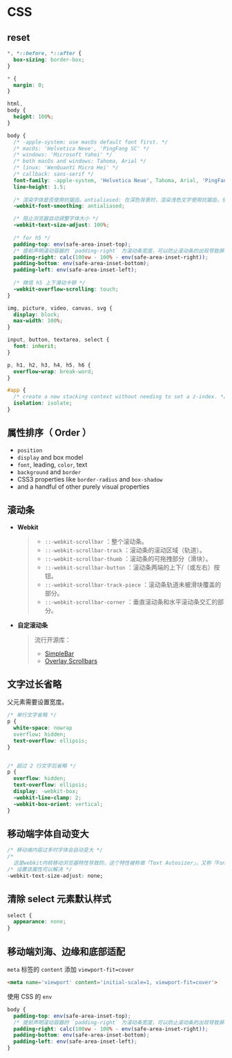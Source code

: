 # CSS

## reset

``` css
*, *::before, *::after {
  box-sizing: border-box;
}

* {
  margin: 0;
}

html,
body {
  height: 100%;
}

body {
  /* -apple-system: use macOs default font first. */
  /* macOs: 'Helvetica Neue', 'PingFang SC' */
  /* windows: 'Microsoft Yahei' */
  /* both macOs and windows: Tahoma, Arial */
  /* linux: 'WenQuanYi Micro Hei' */
  /* callback: sans-serif */
  font-family: -apple-system, 'Helvetica Neue', Tahoma, Arial, 'PingFang SC', 'Microsoft Yahei', 'WenQuanYi Micro Hei', sans-serif;
  line-height: 1.5;
	
  /* 渲染字体是否使用抗锯齿。antialiased: 在深色背景时，渲染浅色文字使用抗锯齿，使其看起来更亮。 */
  -webkit-font-smoothing: antialiased;

  /* 阻止浏览器自动调整字体大小 */
  -webkit-text-size-adjust: 100%;
  
  /* for h5 */
  padding-top: env(safe-area-inset-top);
  /* 提前声明滚动容器的 `padding-right` 为滚动条宽度，可以防止滚动条的出现导致屏幕抖动 */
  padding-right: calc(100vw - 100% - env(safe-area-inset-right));
  padding-bottom: env(safe-area-inset-bottom);
  padding-left: env(safe-area-inset-left);
  
  /* 微信 h5 上下滑动卡顿 */
  -webkit-overflow-scrolling: touch;
}

img, picture, video, canvas, svg {
  display: block;
  max-width: 100%;
}

input, button, textarea, select {
  font: inherit;
}

p, h1, h2, h3, h4, h5, h6 {
  overflow-wrap: break-word;
}

#app {
  /* create a new stacking context without needing to set a z-index. */
  isolation: isolate;
}
```



## 属性排序（ Order ）

- `position`
- `display` and box model
- `font`, leading, `color`, text
- `background` and `border`
- CSS3 properties like `border-radius` and `box-shadow`
- and a handful of other purely visual properties



## 滚动条

- **Webkit**

  > - `::-webkit-scrollbar` ：整个滚动条。
  > - `::-webkit-scrollbar-track` ：滚动条的滚动区域（轨道）。
  > - `::-webkit-scrollbar-thumb` ：滚动条的可拖拽部分（滑块）。
  > - `::-webkit-scrollbar-button` ：滚动条两端的上下/（或左右）按钮。
  > - `::-webkit-scrollbar-track-piece` ：滚动条轨道未被滑块覆盖的部分。
  > - `::-webkit-scrollbar-corner` ：垂直滚动条和水平滚动条交汇的部分。

- **自定滚动条**

  >流行开源库：
  >
  >- [SimpleBar](https://github.com/Grsmto/simplebar)
  >- [Overlay Scrollbars](https://github.com/KingSora/OverlayScrollbars)



## 文字过长省略

父元素需要设置宽度。

```css
/* 单行文字省略 */
p {
  white-space: nowrap
  overflow: hidden;
  text-overflow: ellipsis;
}


/* 超过 2 行文字后省略 */
p {
  overflow: hidden;
  text-overflow: ellipsis;
  display: -webkit-box;
  -webkit-line-clamp: 2;
  -webkit-box-orient: vertical;
}
```



## 移动端字体自动变大

```css
/* 移动端内容过多时字体会自动变大 */
/* 
  这是webkit内核移动浏览器特性导致的，这个特性被称做「Text Autosizer」，又称「Font Boosting」、「Font Inflation」，是 Webkit 给移动端浏览器提供的一个特性：当我们在手机上浏览网页时，很可能因为原始页面宽度较大，在手机屏幕上缩小后就看不清其中的文字了。而 Font Boosting 特性在这时会自动将其中的文字字体变大，保证在即不需要左右滑动屏幕，也不需要双击放大屏幕内容的前提下，也可以让人们方便的阅读页面中的文本。 */
/* 设置该属性可以解决 */
-webkit-text-size-adjust: none;
```



## 清除 select 元素默认样式

``` css
select {
  appearance: none;
}
```



## 移动端刘海、边缘和底部适配

`meta` 标签的 `content` 添加 `viewport-fit=cover`

``` html
<meta name='viewport' content='initial-scale=1, viewport-fit=cover'>
```

使用 CSS 的 `env`

``` scss
body {
  padding-top: env(safe-area-inset-top);
  /* 提前声明滚动容器的 `padding-right` 为滚动条宽度，可以防止滚动条的出现导致屏幕抖动 */
  padding-right: calc(100vw - 100% - env(safe-area-inset-right));
  padding-bottom: env(safe-area-inset-bottom);
  padding-left: env(safe-area-inset-left);
}
```

